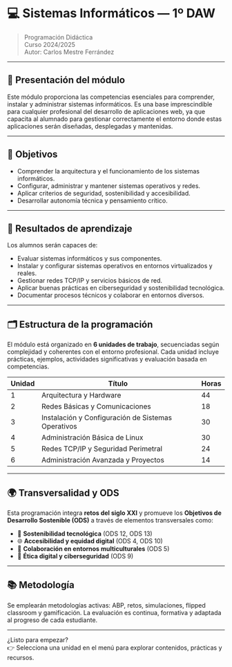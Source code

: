 # 💻 Sistemas Informáticos — 1º DAW

> Programación Didáctica  
> Curso 2024/2025  
> Autor: Carlos Mestre Ferrández

---

## 📘 Presentación del módulo

Este módulo proporciona las competencias esenciales para comprender, instalar y administrar sistemas informáticos. Es una base imprescindible para cualquier profesional del desarrollo de aplicaciones web, ya que capacita al alumnado para gestionar correctamente el entorno donde estas aplicaciones serán diseñadas, desplegadas y mantenidas.

---

## 🎯 Objetivos

- Comprender la arquitectura y el funcionamiento de los sistemas informáticos.
- Configurar, administrar y mantener sistemas operativos y redes.
- Aplicar criterios de seguridad, sostenibilidad y accesibilidad.
- Desarrollar autonomía técnica y pensamiento crítico.

---

## 🧠 Resultados de aprendizaje

Los alumnos serán capaces de:

- Evaluar sistemas informáticos y sus componentes.
- Instalar y configurar sistemas operativos en entornos virtualizados y reales.
- Gestionar redes TCP/IP y servicios básicos de red.
- Aplicar buenas prácticas en ciberseguridad y sostenibilidad tecnológica.
- Documentar procesos técnicos y colaborar en entornos diversos.

---

## 🗂️ Estructura de la programación

El módulo está organizado en **6 unidades de trabajo**, secuenciadas según complejidad y coherentes con el entorno profesional. Cada unidad incluye prácticas, ejemplos, actividades significativas y evaluación basada en competencias.

| Unidad | Título                                          | Horas |
|--------|-------------------------------------------------|-------|
| 1      | Arquitectura y Hardware                         | 44    |
| 2      | Redes Básicas y Comunicaciones                  | 18    |
| 3      | Instalación y Configuración de Sistemas Operativos | 30    |
| 4      | Administración Básica de Linux                  | 30    |
| 5      | Redes TCP/IP y Seguridad Perimetral             | 24    |
| 6      | Administración Avanzada y Proyectos             | 14    |

---

## 🌍 Transversalidad y ODS

Esta programación integra **retos del siglo XXI** y promueve los **Objetivos de Desarrollo Sostenible (ODS)** a través de elementos transversales como:

- 🌱 **Sostenibilidad tecnológica** (ODS 12, ODS 13)
- 🌐 **Accesibilidad y equidad digital** (ODS 4, ODS 10)
- 🤝 **Colaboración en entornos multiculturales** (ODS 5)
- 🔐 **Ética digital y ciberseguridad** (ODS 9)

---

## 📚 Metodología

Se emplearán metodologías activas: ABP, retos, simulaciones, flipped classroom y gamificación. La evaluación es continua, formativa y adaptada al progreso de cada estudiante.

---

¿Listo para empezar?  
👉 Selecciona una unidad en el menú para explorar contenidos, prácticas y recursos.


